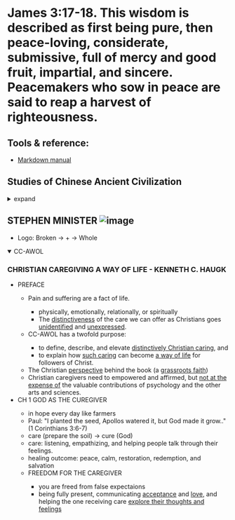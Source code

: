 # James 3:17-18. This wisdom is described as first being pure, then peace-loving, considerate, submissive, full of mercy and good fruit, impartial, and sincere. Peacemakers who sow in peace are said to reap a harvest of righteousness.
## Tools & reference:
* [Markdown manual](./mdCheat.md)

## Studies of Chinese Ancient Civilization
<details>
  <summary>expand</summary>

  <h3>国学</h3>
  <ul>
    <li>论语</li>
    <li>易经</li>
    <li>道德经</li>
  </ul>
  
</details>

## STEPHEN MINISTER ![image](https://github.com/user-attachments/assets/5765677a-4366-4da3-8581-45617758be43)
* Logo: Broken -> + -> Whole
<details open>
  <summary>CC-AWOL</summary>
  
  <h3>CHRISTIAN CAREGIVING A WAY OF LIFE - KENNETH C. HAUGK</h3>
  <ul>
    <li>PREFACE</li>
      <ul>
        <li> Pain and suffering are a fact of life. </li>
          <ul>
            <li>physically, emotionally, relationally, or spiritually</li>
            <li>The <ins>distinctiveness</ins> of the care we can offer as Christians goes <ins>unidentified</ins> and <ins>unexpressed</ins>.</li>
          </ul>
        <li> CC-AWOL has a twofold purpose: </li>
          <ul>
            <li>to define, describe, and elevate <ins>distinctively Christian caring</ins>, and</li>
            <li>to explain how <ins>such caring</ins> can become <ins>a way of life</ins> for followers of Christ.</li>
          </ul>
        <li>The Christian <ins>perspective</ins> behind the book (a <ins>grassroots faith</ins>) </li>
        <li>Christian caregivers need to empowered and affirmed, but <ins>not at the expense of</ins> the valuable contributions of psychology and the other arts and sciences.</li>
      </ul>
  <li> CH 1 GOD AS THE CUREGIVER</li>
    <ul>
      <li>in hope every day like farmers</li>
      <li>Paul: "I planted the seed, Apollos watered it, but God made it grow.."(1 Corinthians 3:6-7)</li>
      <li>care (prepare the soil) -> cure (God)</li>
      <li>care: listening, empathizing, and helping people talk through their feelings.</li>
      <li>healing outcome: peace, calm, restoration, redemption, and salvation</li>
      <li>FREEDOM FOR THE CAREGIVER</li>
        <ul>
           <li>you are freed from false expectaions</li>
           <li>being fully present, communicating <ins>acceptance</ins> and <ins>love</ins>, and helping the one receiving care <ins>explore their thoughts and feelings</ins></li>
        </ul>
    </ul>
  </ul>
</details>
